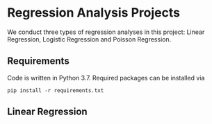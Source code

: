 # Regression Analysis Projects
We conduct three types of regression analyses in this project: Linear Regression, Logistic Regression and Poisson Regression.

## Requirements
Code is written in Python 3.7. Required packages can be installed via
```
pip install -r requirements.txt
```

## Linear Regression
